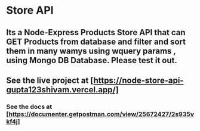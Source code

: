 # Store API

## Its a Node-Express Products Store API that can GET Products from database and filter and sort them in many wamys using wquery params , using Mongo DB Database. Please test it out.

## See the live project at [https://node-store-api-gupta123shivam.vercel.app/]

### See the docs at [https://documenter.getpostman.com/view/25672427/2s935vkf4j]
